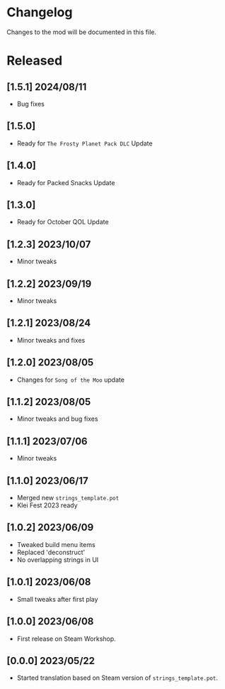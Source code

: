 # Changelog

Changes to the mod will be documented in this file.

# Released

## [1.5.1] 2024/08/11
- Bug fixes

## [1.5.0]
- Ready for `The Frosty Planet Pack DLC` Update

## [1.4.0]
- Ready for Packed Snacks Update

## [1.3.0]
- Ready for October QOL Update

## [1.2.3] 2023/10/07
- Minor tweaks

## [1.2.2] 2023/09/19
- Minor tweaks

## [1.2.1] 2023/08/24
- Minor tweaks and fixes

## [1.2.0] 2023/08/05
- Changes for `Song of the Moo` update

## [1.1.2] 2023/08/05
- Minor tweaks and bug fixes

## [1.1.1] 2023/07/06
- Minor tweaks

## [1.1.0] 2023/06/17
- Merged new `strings_template.pot` 
- Klei Fest 2023 ready

## [1.0.2] 2023/06/09
- Tweaked build menu items
- Replaced 'deconstruct'
- No overlapping strings in UI

## [1.0.1] 2023/06/08
- Small tweaks after first play

## [1.0.0] 2023/06/08
- First release on Steam Workshop.

## [0.0.0] 2023/05/22
- Started translation based on Steam version of `strings_template.pot`.
